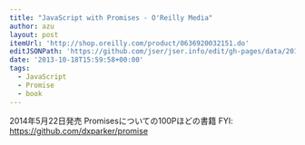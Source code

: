 ```yaml
---
title: "JavaScript with Promises - O'Reilly Media"
author: azu
layout: post
itemUrl: 'http://shop.oreilly.com/product/0636920032151.do'
editJSONPath: 'https://github.com/jser/jser.info/edit/gh-pages/data/2013/10/index.json'
date: '2013-10-18T15:59:58+00:00'
tags:
  - JavaScript
  - Promise
  - book
---
```

2014年5月22日発売
Promisesについての100Pほどの書籍
FYI: https://github.com/dxparker/promise
